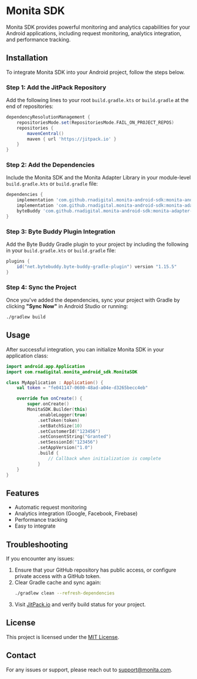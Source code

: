 # Monita SDK

Monita SDK provides powerful monitoring and analytics capabilities for your Android applications, including request monitoring, analytics integration, and performance tracking.

## Installation

To integrate Monita SDK into your Android project, follow the steps below.

### Step 1: Add the JitPack Repository

Add the following lines to your root `build.gradle.kts` or `build.gradle` at the end of repositories:

```gradle
dependencyResolutionManagement {
    repositoriesMode.set(RepositoriesMode.FAIL_ON_PROJECT_REPOS)
    repositories {
        mavenCentral()
        maven { url 'https://jitpack.io' }
    }
}
```

### Step 2: Add the Dependencies

Include the Monita SDK and the Monita Adapter Library in your module-level `build.gradle.kts` or `build.gradle` file:

```gradle
dependencies {
    implementation 'com.github.rnadigital.monita-android-sdk:monita-android-sdk:v1.10.0'
    implementation 'com.github.rnadigital.monita-android-sdk:monita-adapter-library:v1.10.0'
    byteBuddy 'com.github.rnadigital.monita-android-sdk:monita-adapter-library:v1.10.0'
}
```

### Step 3: Byte Buddy Plugin Integration

Add the Byte Buddy Gradle plugin to your project by including the following in your `build.gradle.kts` or `build.gradle` file:

```gradle
plugins {
    id("net.bytebuddy.byte-buddy-gradle-plugin") version "1.15.5"
}
```

### Step 4: Sync the Project

Once you've added the dependencies, sync your project with Gradle by clicking **"Sync Now"** in Android Studio or running:

```bash
./gradlew build
```

## Usage

After successful integration, you can initialize Monita SDK in your application class:

```kotlin
import android.app.Application
import com.rnadigital.monita_android_sdk.MonitaSDK

class MyApplication : Application() {
    val token = "fe041147-0600-48ad-a04e-d3265becc4eb"

    override fun onCreate() {
        super.onCreate()
        MonitaSDK.Builder(this)
            .enableLogger(true)
            .setToken(token)
            .setBatchSize(10)
            .setCustomerId("123456")
            .setConsentString("Granted")
            .setSessionId("123456")
            .setAppVersion("1.0")
            .build {
                // Callback when initialization is complete
            }
    }
}
```

## Features

- Automatic request monitoring
- Analytics integration (Google, Facebook, Firebase)
- Performance tracking
- Easy to integrate

## Troubleshooting

If you encounter any issues:

1. Ensure that your GitHub repository has public access, or configure private access with a GitHub token.
2. Clear Gradle cache and sync again:
   ```bash
   ./gradlew clean --refresh-dependencies
   ```
3. Visit [JitPack.io](https://jitpack.io) and verify build status for your project.

## License

This project is licensed under the [MIT License](LICENSE).

## Contact

For any issues or support, please reach out to [support@monita.com](mailto:support@monita.com).

